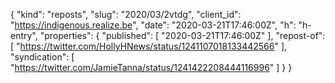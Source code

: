 {
  "kind": "reposts",
  "slug": "2020/03/2vtdg",
  "client_id": "https://indigenous.realize.be",
  "date": "2020-03-21T17:46:00Z",
  "h": "h-entry",
  "properties": {
    "published": [
      "2020-03-21T17:46:00Z"
    ],
    "repost-of": [
      "https://twitter.com/HollyHNews/status/1241107018133442566"
    ],
    "syndication": [
      "https://twitter.com/JamieTanna/status/1241422208444116996"
    ]
  }
}
